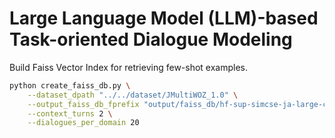 # Large Language Model (LLM)-based Task-oriented Dialogue Modeling

Build Faiss Vector Index for retrieving few-shot examples.

```bash
python create_faiss_db.py \
    --dataset_dpath "../../dataset/JMultiWOZ_1.0" \
    --output_faiss_db_fprefix "output/faiss_db/hf-sup-simcse-ja-large-ctx2-d20" \
    --context_turns 2 \
    --dialogues_per_domain 20
```
